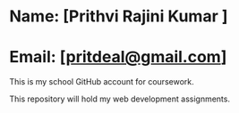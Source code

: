 # Name: [Prithvi Rajini Kumar ]
# Email: [pritdeal@gmail.com]

This is my school GitHub account for coursework.

This repository will hold my web development assignments.
